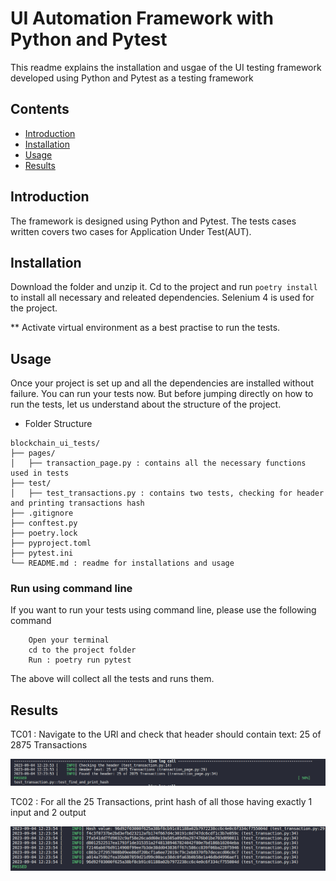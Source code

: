 # UI Automation Framework with Python and Pytest

This readme explains the installation and usgae of the UI testing framework developed using Python and Pytest as a testing framework

## Contents

- [Introduction](#markdown-header-introduction)
- [Installation](#markdown-header-installation)
- [Usage](#markdown-header-usage)
- [Results](#markdown-header-results)

## Introduction

The framework is designed using Python and Pytest. The tests cases written covers two cases for Application Under Test(AUT).

## Installation 

Download the folder and unzip it. 
Cd to the project and run `poetry install` to install all necessary and releated dependencies.
Selenium 4 is used for the project.

** Activate virtual environment as a best practise to run the tests.

## Usage

Once your project is set up and all the dependencies are installed without failure. You can run your tests now. 
But before jumping directly on how to run the tests, let us understand about the structure of the project.

- Folder Structure 
```
blockchain_ui_tests/
├── pages/
│   ├── transaction_page.py : contains all the necessary functions used in tests
├── test/
│   ├── test_transactions.py : contains two tests, checking for header and printing transactions hash
├── .gitignore
├── conftest.py
├── poetry.lock
├── pyproject.toml
├── pytest.ini
└── README.md : readme for installations and usage
```

### Run using command line

If you want to run your tests using command line, please use the following command

```
    Open your terminal
    cd to the project folder
    Run : poetry run pytest
```
The above will collect all the tests and runs them. 

## Results

TC01 : Navigate to the URl and check that header should contain text: 25 of 2875 Transactions

![TC01_result](resources/TC01.png)

TC02 : For all the 25 Transactions, print hash of all those having exactly 1 input and 2 output

![TC02_result](resources/TC02.png)
